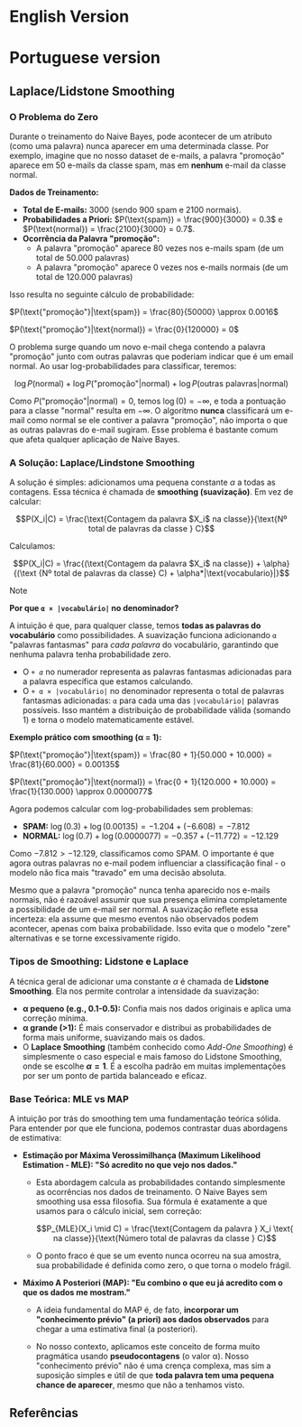 # English Version

# Portuguese version

## **Laplace/Lidstone Smoothing**

### O Problema do Zero

Durante o treinamento do Naive Bayes, pode acontecer de um atributo (como uma palavra) nunca aparecer em uma determinada classe. Por exemplo, imagine que no nosso dataset de e-mails, a palavra "promoção" aparece em 50 e-mails da classe spam, mas em **nenhum** e-mail da classe normal.

**Dados de Treinamento:**
* **Total de E-mails:** 3000 (sendo 900 spam e 2100 normais).
* **Probabilidades a Priori:** $P(\text{spam}) = \frac{900}{3000} = 0.3$ e $P(\text{normal}) = \frac{2100}{3000} = 0.7$.
* **Ocorrência da Palavra "promoção":**
    * A palavra "promoção" aparece 80 vezes nos e-mails spam (de um total de 50.000 palavras)
    * A palavra "promoção" aparece 0 vezes nos e-mails normais (de um total de 120.000 palavras)

Isso resulta no seguinte cálculo de probabilidade:

$P(\text{"promoção"}|\text{spam}) = \frac{80}{50000} \approx 0.0016$

$P(\text{"promoção"}|\text{normal}) = \frac{0}{120000} = 0$

O problema surge quando um novo e-mail chega contendo a palavra "promoção" junto com outras palavras que poderiam indicar que é um email normal. Ao usar log-probabilidades para classificar, teremos:

$$\log P(\text{normal}) + \log P(\text{"promoção"}|\text{normal}) + \log P(\text{outras palavras}|\text{normal})$$

Como $P(\text{"promoção"}|\text{normal}) = 0$, temos $\log(0) = -\infty$, e toda a pontuação para a classe "normal" resulta em $-\infty$. O algoritmo **nunca** classificará um e-mail como normal se ele contiver a palavra "promoção", não importa o que as outras palavras do e-mail sugiram. Esse problema é bastante comum que afeta qualquer aplicação de Naive Bayes. 

### A Solução: Laplace/Lindstone Smoothing 

A solução é simples: adicionamos uma pequena constante $\alpha$ a todas as contagens. Essa técnica é chamada de **smoothing (suavização)**. Em vez de calcular:

$$P(X_i|C) = \frac{\text{Contagem da palavra $X_i$ na classe}}{\text{Nº total de palavras da classe } C}$$

Calculamos:

$$P(X_i|C) = \frac{(\text{Contagem da palavra $X_i$ na classe}) + \alpha}{(\text {Nº total de palavras da classe} C) + \alpha*|\text{vocabulario}|}$$

> [!NOTE]
> **Por que `α × |vocabulário|` no denominador?**
> 
> A intuição é que, para qualquer classe, temos **todas as palavras do vocabulário** como possibilidades. A suavização funciona adicionando `α` "palavras fantasmas" para *cada palavra* do vocabulário, garantindo que nenhuma palavra tenha probabilidade zero.
> * O *`+ α`* no numerador representa as palavras fantasmas adicionadas para a palavra específica que estamos calculando.
> * O `+ α × |vocabulário|` no denominador representa o total de palavras fantasmas adicionadas: `α` para cada uma das `|vocabulário|` palavras possíveis.
> Isso mantém a distribuição de probabilidade válida (somando 1) e torna o modelo matematicamente estável.

**Exemplo prático com smoothing (α = 1):**

$P(\text{"promoção"}|\text{spam}) = \frac{80 + 1}{50.000 + 10.000} = \frac{81}{60.000} = 0.00135$

$P(\text{"promoção"}|\text{normal}) = \frac{0 + 1}{120.000 + 10.000} = \frac{1}{130.000} \approx 0.0000077$

Agora podemos calcular com log-probabilidades sem problemas:

* **SPAM:** $\log(0.3) + \log(0.00135) = -1.204 + (-6.608) = -7.812$
* **NORMAL:** $\log(0.7) + \log(0.0000077) = -0.357 + (-11.772) = -12.129$

Como $-7.812 > -12.129$, classificamos como SPAM. O importante é que agora outras palavras no e-mail podem influenciar a classificação final - o modelo não fica mais "travado" em uma decisão absoluta.

Mesmo que a palavra "promoção" nunca tenha aparecido nos e-mails normais, não é razoável assumir que sua presença elimina completamente a possibilidade de um e-mail ser normal. A suavização reflete essa incerteza: ela assume que mesmo eventos não observados podem acontecer, apenas com baixa probabilidade. Isso evita que o modelo "zere" alternativas e se torne excessivamente rígido.

### Tipos de Smoothing: Lidstone e Laplace

A técnica geral de adicionar uma constante $\alpha$ é chamada de **Lidstone Smoothing**. Ela nos permite controlar a intensidade da suavização:

* **α pequeno (e.g., 0.1-0.5):** Confia mais nos dados originais e aplica uma correção mínima.
* **α grande (>1):** É mais conservador e distribui as probabilidades de forma mais uniforme, suavizando mais os dados.
* O **Laplace Smoothing** (também conhecido como *Add-One Smoothing*) é simplesmente o caso especial e mais famoso do Lidstone Smoothing, onde se escolhe **$\alpha = 1$**. É a escolha padrão em muitas implementações por ser um ponto de partida balanceado e eficaz.

### Base Teórica: MLE vs MAP

A intuição por trás do smoothing tem uma fundamentação teórica sólida. Para entender por que ele funciona, podemos contrastar duas abordagens de estimativa:

- **Estimação por Máxima Verossimilhança (Maximum Likelihood Estimation - MLE): "Só acredito no que vejo nos dados."**
    * Esta abordagem calcula as probabilidades contando simplesmente as ocorrências nos dados de treinamento. O Naive Bayes sem smoothing usa essa filosofia. Sua fórmula é exatamente a que usamos para o cálculo inicial, sem correção:
      
      $$P_{MLE}(X_i \mid C) = \frac{\text{Contagem da palavra } X_i \text{ na classe}}{\text{Número total de palavras da classe } C}$$
  
   * O ponto fraco é que se um evento nunca ocorreu na sua amostra, sua probabilidade é definida como zero, o que torna o modelo frágil.

- **Máximo A Posteriori (MAP): "Eu combino o que eu já acredito com o que os dados me mostram."**
    * A ideia fundamental do MAP é, de fato, **incorporar um "conhecimento prévio" (a priori) aos dados observados** para chegar a uma estimativa final (a posteriori). 
  
    * No nosso contexto, aplicamos este conceito de forma muito pragmática usando **pseudocontagens** (o valor α). Nosso "conhecimento prévio" não é uma crença complexa, mas sim a suposição simples e útil de que **toda palavra tem uma pequena chance de aparecer**, mesmo que não a tenhamos visto.


## Referências
